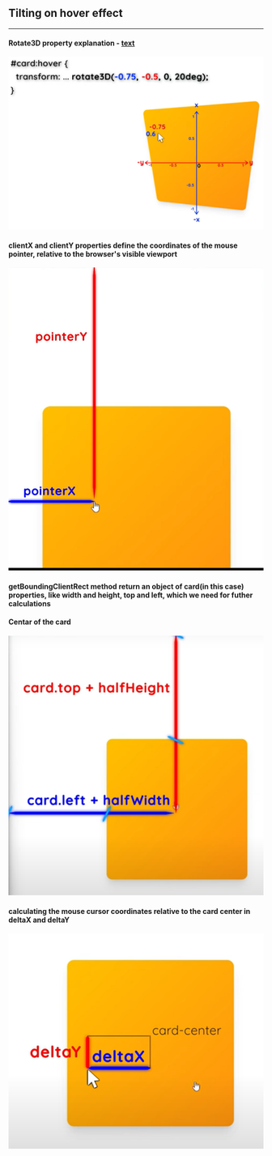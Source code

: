 ## Tilting on hover effect
___

#### Rotate3D property explanation - [text](https://youtu.be/zAxXE9vZWPo?t=177)
![Rotate3D property](./screenshots/image.png)

#### clientX and clientY properties define the coordinates of the mouse pointer, relative to the browser's visible viewport
![pointerXandY](./screenshots/image-2.png)

#### getBoundingClientRect method return an object of card(in this case) properties, like width and height, top and left, which we need for futher calculations

#### Centar of the card
![card center](./screenshots/image-3.png)

#### calculating the mouse cursor coordinates relative to the card center in deltaX and deltaY
![cursor distance from card center](./screenshots/image-4.png)